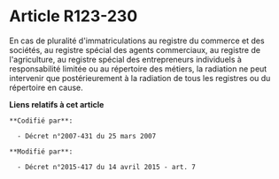 # Article R123-230

En cas de pluralité d'immatriculations au registre du commerce et des sociétés, au registre spécial des agents commerciaux,
au registre de l'agriculture, au registre spécial des entrepreneurs individuels à responsabilité limitée ou au répertoire des
métiers, la radiation ne peut intervenir que postérieurement à la radiation de tous les registres ou du répertoire en cause.

**Liens relatifs à cet article**

	**Codifié par**:

	  - Décret n°2007-431 du 25 mars 2007

	**Modifié par**:

	  - Décret n°2015-417 du 14 avril 2015 - art. 7
